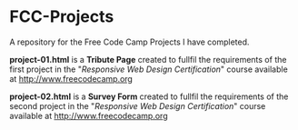 # FCC-Projects
A repository for the Free Code Camp Projects I have completed.

<b>project-01.html</b> is a <b>Tribute Page</b> created to fullfil the requirements of the first project in the "<i>Responsive Web Design Certification</i>" course available at http://www.freecodecamp.org

<b>project-02.html</b> is a <b>Survey Form</b> created to fullfil the requirements of the second project in the "<i>Responsive Web Design Certification</i>" course available at http://www.freecodecamp.org

